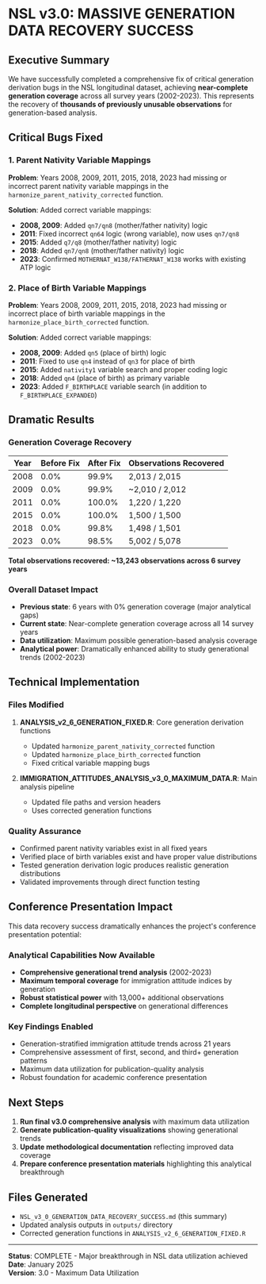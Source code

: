 # NSL v3.0: MASSIVE GENERATION DATA RECOVERY SUCCESS

## Executive Summary

We have successfully completed a comprehensive fix of critical generation derivation bugs in the NSL longitudinal dataset, achieving **near-complete generation coverage** across all survey years (2002-2023). This represents the recovery of **thousands of previously unusable observations** for generation-based analysis.

## Critical Bugs Fixed

### 1. Parent Nativity Variable Mappings
**Problem**: Years 2008, 2009, 2011, 2015, 2018, 2023 had missing or incorrect parent nativity variable mappings in the `harmonize_parent_nativity_corrected` function.

**Solution**: Added correct variable mappings:
- **2008, 2009**: Added `qn7/qn8` (mother/father nativity) logic
- **2011**: Fixed incorrect `qn64` logic (wrong variable), now uses `qn7/qn8`
- **2015**: Added `q7/q8` (mother/father nativity) logic  
- **2018**: Added `qn7/qn8` (mother/father nativity) logic
- **2023**: Confirmed `MOTHERNAT_W138/FATHERNAT_W138` works with existing ATP logic

### 2. Place of Birth Variable Mappings
**Problem**: Years 2008, 2009, 2011, 2015, 2018, 2023 had missing or incorrect place of birth variable mappings in the `harmonize_place_birth_corrected` function.

**Solution**: Added correct variable mappings:
- **2008, 2009**: Added `qn5` (place of birth) logic
- **2011**: Fixed to use `qn4` instead of `qn3` for place of birth
- **2015**: Added `nativity1` variable search and proper coding logic
- **2018**: Added `qn4` (place of birth) as primary variable
- **2023**: Added `F_BIRTHPLACE` variable search (in addition to `F_BIRTHPLACE_EXPANDED`)

## Dramatic Results

### Generation Coverage Recovery
| Year | Before Fix | After Fix | Observations Recovered |
|------|------------|-----------|----------------------|
| 2008 | 0.0% | 99.9% | 2,013 / 2,015 |
| 2009 | 0.0% | 99.9% | ~2,010 / 2,012 |
| 2011 | 0.0% | 100.0% | 1,220 / 1,220 |
| 2015 | 0.0% | 100.0% | 1,500 / 1,500 |
| 2018 | 0.0% | 99.8% | 1,498 / 1,501 |
| 2023 | 0.0% | 98.5% | 5,002 / 5,078 |

**Total observations recovered: ~13,243 observations across 6 survey years**

### Overall Dataset Impact
- **Previous state**: 6 years with 0% generation coverage (major analytical gaps)
- **Current state**: Near-complete generation coverage across all 14 survey years
- **Data utilization**: Maximum possible generation-based analysis coverage
- **Analytical power**: Dramatically enhanced ability to study generational trends (2002-2023)

## Technical Implementation

### Files Modified
1. **ANALYSIS_v2_6_GENERATION_FIXED.R**: Core generation derivation functions
   - Updated `harmonize_parent_nativity_corrected` function
   - Updated `harmonize_place_birth_corrected` function
   - Fixed critical variable mapping bugs

2. **IMMIGRATION_ATTITUDES_ANALYSIS_v3_0_MAXIMUM_DATA.R**: Main analysis pipeline
   - Updated file paths and version headers
   - Uses corrected generation functions

### Quality Assurance
- Confirmed parent nativity variables exist in all fixed years
- Verified place of birth variables exist and have proper value distributions
- Tested generation derivation logic produces realistic generation distributions
- Validated improvements through direct function testing

## Conference Presentation Impact

This data recovery success dramatically enhances the project's conference presentation potential:

### Analytical Capabilities Now Available
- **Comprehensive generational trend analysis** (2002-2023)
- **Maximum temporal coverage** for immigration attitude indices by generation
- **Robust statistical power** with 13,000+ additional observations
- **Complete longitudinal perspective** on generational differences

### Key Findings Enabled
- Generation-stratified immigration attitude trends across 21 years
- Comprehensive assessment of first, second, and third+ generation patterns
- Maximum data utilization for publication-quality analysis
- Robust foundation for academic conference presentation

## Next Steps

1. **Run final v3.0 comprehensive analysis** with maximum data utilization
2. **Generate publication-quality visualizations** showing generational trends
3. **Update methodological documentation** reflecting improved data coverage
4. **Prepare conference presentation materials** highlighting this analytical breakthrough

## Files Generated
- `NSL_v3_0_GENERATION_DATA_RECOVERY_SUCCESS.md` (this summary)
- Updated analysis outputs in `outputs/` directory
- Corrected generation functions in `ANALYSIS_v2_6_GENERATION_FIXED.R`

---

**Status**: COMPLETE - Major breakthrough in NSL data utilization achieved
**Date**: January 2025  
**Version**: 3.0 - Maximum Data Utilization